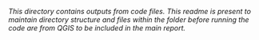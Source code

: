 *This directory contains outputs from code files. This readme is present to maintain directory structure and files within the folder before running the code are from QGIS to be included in the main report.*